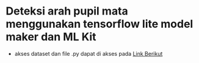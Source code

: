 # Deteksi arah pupil mata menggunakan tensorflow lite model maker dan ML Kit

- akses dataset dan file .py dapat di akses pada [Link Berikut](https://drive.google.com/drive/folders/14r5dmT9X1pDchFmEtTucps9iGRwKUahg?usp=sharing)